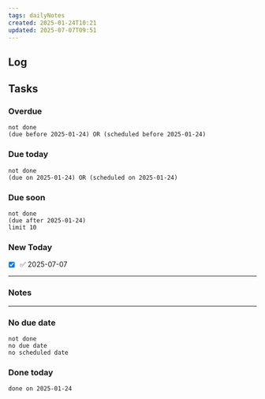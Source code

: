 ```yaml
---
tags: dailyNotes
created: 2025-01-24T10:21
updated: 2025-07-07T09:51
---
```

## Log


## Tasks
### Overdue
```tasks
not done
(due before 2025-01-24) OR (scheduled before 2025-01-24)
```

### Due today
```tasks
not done
(due on 2025-01-24) OR (scheduled on 2025-01-24)
```

### Due soon
```tasks
not done
(due after 2025-01-24)
limit 10
```

### New Today
- [x] ✅ 2025-07-07
----
### Notes

----
### No due date
```tasks
not done
no due date
no scheduled date
```

### Done today
```tasks
done on 2025-01-24
```
